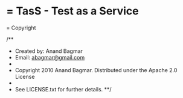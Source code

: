 = TasS - Test as a Service
====

= Copyright

/**
 * Created by: Anand Bagmar
 * Email: abagmar@gmail.com
 *
 * Copyright 2010 Anand Bagmar.  Distributed under the Apache 2.0 License
 *
 * See LICENSE.txt for further details.
**/
